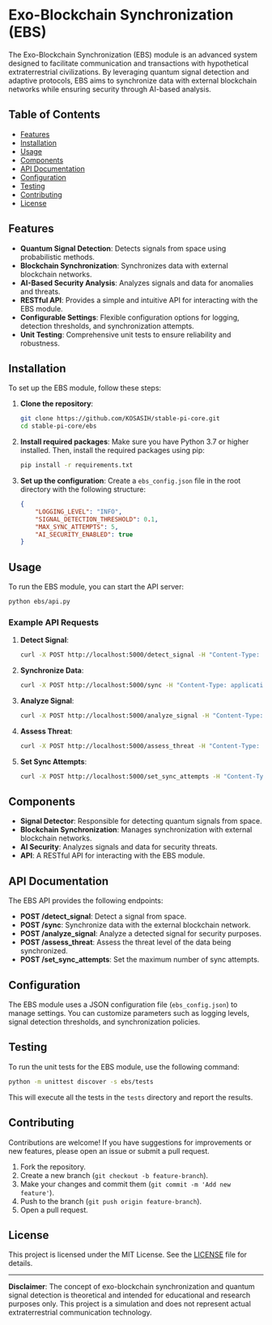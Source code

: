 # Exo-Blockchain Synchronization (EBS)

The Exo-Blockchain Synchronization (EBS) module is an advanced system designed to facilitate communication and transactions with hypothetical extraterrestrial civilizations. By leveraging quantum signal detection and adaptive protocols, EBS aims to synchronize data with external blockchain networks while ensuring security through AI-based analysis.

## Table of Contents

- [Features](#features)
- [Installation](#installation)
- [Usage](#usage)
- [Components](#components)
- [API Documentation](#api-documentation)
- [Configuration](#configuration)
- [Testing](#testing)
- [Contributing](#contributing)
- [License](#license)

## Features

- **Quantum Signal Detection**: Detects signals from space using probabilistic methods.
- **Blockchain Synchronization**: Synchronizes data with external blockchain networks.
- **AI-Based Security Analysis**: Analyzes signals and data for anomalies and threats.
- **RESTful API**: Provides a simple and intuitive API for interacting with the EBS module.
- **Configurable Settings**: Flexible configuration options for logging, detection thresholds, and synchronization attempts.
- **Unit Testing**: Comprehensive unit tests to ensure reliability and robustness.

## Installation

To set up the EBS module, follow these steps:

1. **Clone the repository**:
   ```bash
   git clone https://github.com/KOSASIH/stable-pi-core.git
   cd stable-pi-core/ebs
   ```

2. **Install required packages**:
   Make sure you have Python 3.7 or higher installed. Then, install the required packages using pip:
   ```bash
   pip install -r requirements.txt
   ```

3. **Set up the configuration**:
   Create a `ebs_config.json` file in the root directory with the following structure:
   ```json
   {
       "LOGGING_LEVEL": "INFO",
       "SIGNAL_DETECTION_THRESHOLD": 0.1,
       "MAX_SYNC_ATTEMPTS": 5,
       "AI_SECURITY_ENABLED": true
   }
   ```

## Usage

To run the EBS module, you can start the API server:

```bash
python ebs/api.py
```

### Example API Requests

1. **Detect Signal**:
   ```bash
   curl -X POST http://localhost:5000/detect_signal -H "Content-Type: application/json" -d '{"duration": 10}'
   ```

2. **Synchronize Data**:
   ```bash
   curl -X POST http://localhost:5000/sync -H "Content-Type: application/json" -d '{"transaction_id": "12345", "data": "This is a test transaction."}'
   ```

3. **Analyze Signal**:
   ```bash
   curl -X POST http://localhost:5000/analyze_signal -H "Content-Type: application/json" -d '{"signal": "Anomalous signal detected!"}'
   ```

4. **Assess Threat**:
   ```bash
   curl -X POST http://localhost:5000/assess_threat -H "Content-Type: application/json" -d '{"data": "Sensitive transaction data."}'
   ```

5. **Set Sync Attempts**:
   ```bash
   curl -X POST http://localhost:5000/set_sync_attempts -H "Content-Type: application/json" -d '{"attempts": 3}'
   ```

## Components

- **Signal Detector**: Responsible for detecting quantum signals from space.
- **Blockchain Synchronization**: Manages synchronization with external blockchain networks.
- **AI Security**: Analyzes signals and data for security threats.
- **API**: A RESTful API for interacting with the EBS module.

## API Documentation

The EBS API provides the following endpoints:

- **POST /detect_signal**: Detect a signal from space.
- **POST /sync**: Synchronize data with the external blockchain network.
- **POST /analyze_signal**: Analyze a detected signal for security purposes.
- **POST /assess_threat**: Assess the threat level of the data being synchronized.
- **POST /set_sync_attempts**: Set the maximum number of sync attempts.

## Configuration

The EBS module uses a JSON configuration file (`ebs_config.json`) to manage settings. You can customize parameters such as logging levels, signal detection thresholds, and synchronization policies.

## Testing

To run the unit tests for the EBS module, use the following command:

```bash
python -m unittest discover -s ebs/tests
```

This will execute all the tests in the `tests` directory and report the results.

## Contributing

Contributions are welcome! If you have suggestions for improvements or new features, please open an issue or submit a pull request.

1. Fork the repository.
2. Create a new branch (`git checkout -b feature-branch`).
3. Make your changes and commit them (`git commit -m 'Add new feature'`).
4. Push to the branch (`git push origin feature-branch`).
5. Open a pull request.

## License

This project is licensed under the MIT License. See the [LICENSE](LICENSE) file for details.

---

**Disclaimer**: The concept of exo-blockchain synchronization and quantum signal detection is theoretical and intended for educational and research purposes only. This project is a simulation and does not represent actual extraterrestrial communication technology.
